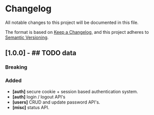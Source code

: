 # Changelog
All notable changes to this project will be documented in this file.

The format is based on [Keep a Changelog](https://keepachangelog.com/en/1.0.0/),
and this project adheres to [Semantic Versioning](https://semver.org/spec/v2.0.0.html).
## [1.0.0] - ## TODO data

### Breaking

### Added
- **[auth]** secure cookie + session based authentication system.
- **[auth]** login / logout API's
- **[users]** CRUD and update password API's.
- **[misc]** status API.